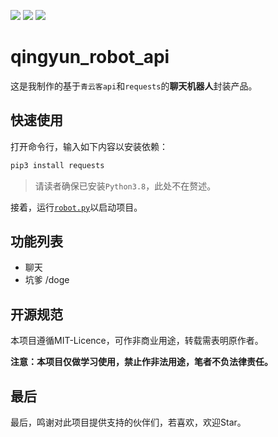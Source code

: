 [![](https://img.shields.io/badge/python-3.8.0-orange.svg)](https://www.python.org/downloads/release/python-380/)
![](https://img.shields.io/badge/requests-2.27.1-yellow.svg)
![](https://img.shields.io/badge/qingyunke-api-green.svg)

# qingyun_robot_api
这是我制作的基于`青云客api`和`requests`的**聊天机器人**封装产品。

## 快速使用
打开命令行，输入如下内容以安装依赖：
```bash
pip3 install requests
```
> 请读者确保已安装`Python3.8`，此处不在赘述。

接着，运行[`robot.py`](https://github.com/jackyfzh/qingyun_robot_api/blob/main/robot.py)以启动项目。

## 功能列表
- 聊天
- 坑爹 /doge

## 开源规范
本项目遵循MIT-Licence，可作非商业用途，转载需表明原作者。

**注意：本项目仅做学习使用，禁止作非法用途，笔者不负法律责任。**

## 最后
最后，鸣谢对此项目提供支持的伙伴们，若喜欢，欢迎Star。
